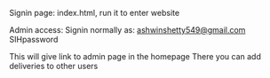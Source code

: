 Signin page: index.html, run it to enter website

Admin access:
Signin normally as:
ashwinshetty549@gmail.com
SIHpassword

This will give link to admin page in the homepage
There you can add deliveries to other users
